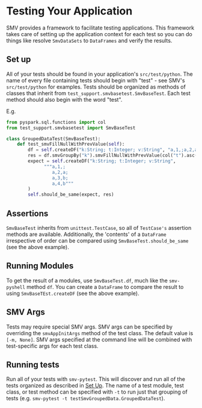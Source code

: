 # Testing Your Application

SMV provides a framework to facilitate testing applications. This framework takes care of setting up the application context for each test so you can do things like resolve `SmvDataSets` to `DataFrames` and verify the results.

## Set up

All of your tests should be found in your application's `src/test/python`. The name of every file containing tests should begin with "test" - see SMV's `src/test/python` for examples. Tests should be organized as methods of classes that inherit from `test_support.smvbasetest.SmvBaseTest`. Each test method should also begin with the word "test".

E.g.

```Python
from pyspark.sql.functions import col
from test_support.smvbasetest import SmvBaseTest

class GroupedDataTest(SmvBaseTest):
    def test_smvFillNullWithPrevValue(self):
        df = self.createDF("k:String; t:Integer; v:String", "a,1,;a,2,a;a,3,b;a,4,")
        res = df.smvGroupBy("k").smvFillNullWithPrevValue(col("t").asc())("v")
        expect = self.createDF("k:String; t:Integer; v:String",
              """a,1,;
                 a,2,a;
                 a,3,b;
                 a,4,b"""
        )
        self.should_be_same(expect, res)
```

## Assertions

`SmvBaseTest` inherits from `unittest.TestCase`, so all of `TestCase's` assertion methods are available. Additionally, the 'contents' of a `DataFrame` irrespective of order can be compared using `SmvBaseTest.should_be_same` (see the above example).

## Running Modules

To get the result of a modules, use `SmvBaseTest.df`, much like the `smv-pyshell` method `df`. You can create a `DataFrame` to compare the result to using `SmvBaseTEst.createDF` (see the above example).

## SMV Args

Tests may require special SMV args. SMV args can be specified by overriding the `smvAppInitArgs` method of the test class. The default value is `[-m, None]`. SMV args specified at the command line will be combined with test-specific args for each test class.

## Running tests

Run all of your tests with `smv-pytest`. This will discover and run all of the tests organized as described in [Set Up](#set-up). The name of a test module, test class, or test method can be specified with `-t` to run just that grouping of tests (e.g. `smv-pytest -t testSmvGroupedData.GroupedDataTest`).
